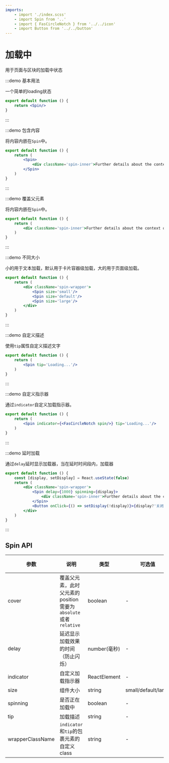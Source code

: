 ```yaml
---
imports:
    - import './index.scss'
    - import Spin from '..'
    - import { FasCircleNotch } from '../../icon'
    - import Button from '../../button'
---
```

# 加载中

用于页面与区块的加载中状态

:::demo 基本用法

一个简单的loading状态

```jsx
export default function () {
    return <Spin/>
}
```

:::

:::demo 包含内容

将内容内嵌在`Spin`中。

```jsx
export default function () {
    return (
        <Spin>
            <div className='spin-inner'>Further details about the context of this alert.</div>
        </Spin>
    )
}
```

:::

:::demo 覆盖父元素

将内容内嵌在`Spin`中。

```jsx
export default function () {
    return (
        <div className='spin-inner'>Further details about the context of this alert.<Spin cover/></div>
    )
}
```

:::

:::demo 不同大小

小的用于文本加载，默认用于卡片容器级加载，大的用于页面级加载。

```jsx
export default function () {
    return (
        <div className='spin-wrapper'>
            <Spin size='small'/>
            <Spin size='default'/>
            <Spin size='large'/>
        </div>
    )
}
```

:::

:::demo 自定义描述

使用`tip`属性自定义描述文字

```jsx
export default function () {
    return (
        <Spin tip='Loading...'/>
    )
}
```

:::

:::demo 自定义指示器

通过`indicator`自定义加载指示器。

```jsx
export default function () {
    return (
        <Spin indicator={<FasCircleNotch spin/>} tip='Loading...'/>
    )
}
```

:::

:::demo 延时加载

通过`delay`延时显示加载器，当在延时时间段内，加载器

```jsx
export default function () {
    const [display, setDisplay] = React.useState(false)
    return (
        <div className='spin-wrapper'>
            <Spin delay={1000} spinning={display}>
                <div className='spin-inner'>Further details about the context of this alert.</div>
            </Spin>
            <Button onClick={() => setDisplay(!display)}>{display?'关闭':'打开'}</Button>
        </div>
    )
}
```

:::

## Spin API

| 参数    | 说明        | 类型       | 可选值   | 默认值 |是否必填|
| ------- | -------- | --------- | ------------ | ------ |---|
| cover|覆盖父元素，此时父元素的position需要为`absolute`或者`relative`|boolean|-|false|false|
| delay|延迟显示加载效果的时间（防止闪烁）|number(毫秒)|-|-|false|
| indicator|自定义加载指示器|ReactElement|-|-|false|
|size|组件大小|string|small/default/large|default|false|
|spinning|是否正在加载中|boolean|-|true|false|
|tip|加载描述|string|-|-|false|
|wrapperClassName|`indicator`和`tip`的包裹元素的自定义class|string|-|-|false|

